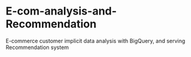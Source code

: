 # E-com-analysis-and-Recommendation
E-commerce customer implicit data analysis with BigQuery, and serving Recommendation system
